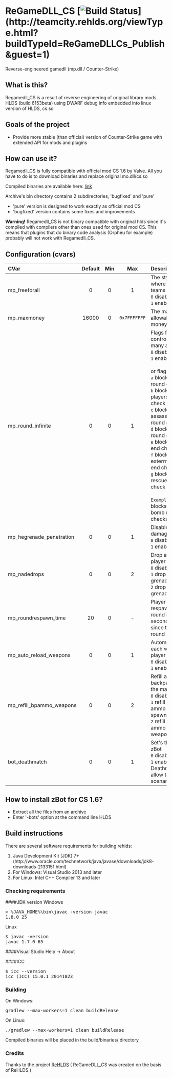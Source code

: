 # ReGameDLL_CS [![Build Status](http://teamcity.rehlds.org/app/rest/builds/buildType:(id:ReGameDLLCs_Publish)/statusIcon)](http://teamcity.rehlds.org/viewType.html?buildTypeId=ReGameDLLCs_Publish&guest=1)
Reverse-engineered gamedll (mp.dll / Counter-Strike)

## What is this?
Regamedll_CS is a result of reverse engineering of original library mods HLDS (build 6153beta) using DWARF debug info embedded into linux version of HLDS, cs.so

## Goals of the project
* Provide more stable (than official) version of Counter-Strike game with extended API for mods and plugins

## How can use it?
Regamedll_CS is fully compatible with official mod CS 1.6 by Valve. All you have to do is to download binaries and replace original mo.dll/cs.so

Compiled binaries are available here: [link](http://nexus.rehlds.org/nexus/content/repositories/regamedll-snapshots/regamedll/regamedll/0.2-SNAPSHOT/)

Archive's bin directory contains 2 subdirectories, 'bugfixed' and 'pure'
* 'pure' version is designed to work exactly as official mod CS
* 'bugfixed' version contains some fixes and improvements

<b>Warning!</b> Regamedll_CS is not binary compatible with original hlds since it's compiled with compilers other than ones used for original mod CS. This means that plugins that do binary code analysis (Orpheu for example) probably will not work with Regamedll_CS.

## Configuration (cvars)
| CVar                          | Default | Min | Max          | Description                                    |
| :---------------------------- | :-----: | :-: | :----------: | :--------------------------------------------- |
| mp_freeforall                 | 0       | 0   | 1            | The style of gameplay where there aren't any teams (FFA mode)<br/>`0` disabled <br/>`1` enabled |
| mp_maxmoney                   | 16000   | 0   | `0x7FFFFFFF` | The maximum allowable amount of money in the game
| mp_round_infinite             | 0       | 0   | 1            | Flags for fine grained control (choose as many as needed)<br/>`0` disabled<br/>`1` enabled<br/><br/>or flags<br/>`a` block round time round end check<br/>`b` block needed players round end check<br/>`c` block VIP assassination/success round end check<br/>`d` block prison escape round end check<br/>`e` block bomb round end check<br/>`f` block team extermination round end check<br/>`g` block hostage rescue round end check<br/><br/>`Example setting:` "ae" blocks round time and bomb round end checks |
| mp_hegrenade_penetration      | 0       | 0   | 1            | Disable grenade damage through walls<br/>`0` disabled<br/>`1` enabled |
| mp_nadedrops                  | 0       | 0   | 2            | Drop a grenade after player death<br/>`0` disabled<br/>`1` drop one the grenade<br/>`2` drop a everyone grenades |
| mp_roundrespawn_time          | 20      | 0   | -            | Player cannot respawn until next round if more than N seconds has elapsed since the beginning round |
| mp_auto_reload_weapons        | 0       | 0   | 1            | Automatically reload each weapon on player spawn<br/>`0` disabled<br/>`1` enabled |
| mp_refill_bpammo_weapons      | 0       | 0   | 2            | Refill amount of backpack ammo up to the max <br/>`0` disabled<br/>`1` refill backpack ammo on player spawn<br/>`2` refill backpack ammo on each weapon reload |
| bot_deathmatch                | 0       | 0   | 1            | Set's the mode for the zBot <br/>`0` disabled<br/>`1` enable mode Deathmatch and not allow to do the scenario |

## How to install zBot for CS 1.6?
* Extract all the files from an [archive](regamedll/extra/zBot/bot_profiles.zip?raw=true)
* Enter '-bots' option at the command line HLDS

## Build instructions
There are several software requirements for building rehlds:
<ol>
<li>Java Development Kit (JDK) 7+ (http://www.oracle.com/technetwork/java/javase/downloads/jdk8-downloads-2133151.html)</li>
<li>For Windows: Visual Studio 2013 and later</li>
<li>For Linux: Intel C++ Compiler 13 and later</li>
</ol>

### Checking requirements
####JDK version
Windows<pre>&gt; %JAVA_HOME%\bin\javac -version
javac 1.8.0_25
</pre>

Linux
<pre>$ javac -version
javac 1.7.0_65
</pre>

####Visual Studio
Help -> About

####ICC
<pre>$ icc --version
icc (ICC) 15.0.1 20141023
</pre>

### Building
On Windows:
<pre>gradlew --max-workers=1 clean buildRelease</pre>

On Linux:
<pre>./gradlew --max-workers=1 clean buildRelease</pre>

Compiled binaries will be placed in the build/binaries/ directory

### Credits
Thanks to the project [ReHLDS](https://github.com/dreamstalker/rehlds) ( ReGameDLL_CS was created on the basis of ReHLDS )
